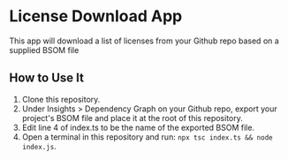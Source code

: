 # License Download App

This app will download a list of licenses from your Github repo based on a supplied BSOM file

## How to Use It

1. Clone this repository.
2. Under Insights > Dependency Graph on your Github repo, export your project's BSOM file and place it at the root of this repository.
3. Edit line 4 of index.ts to be the name of the exported BSOM file.
4. Open a terminal in this repository and run: `npx tsc index.ts && node index.js`.

